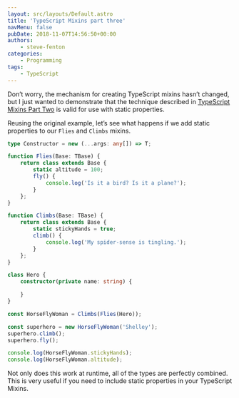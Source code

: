 ```yaml
---
layout: src/layouts/Default.astro
title: 'TypeScript Mixins part three'
navMenu: false
pubDate: 2018-11-07T14:56:50+00:00
authors:
    - steve-fenton
categories:
    - Programming
tags:
    - TypeScript
---
```


Don’t worry, the mechanism for creating TypeScript mixins hasn’t changed, but I just wanted to demonstrate that the technique described in [TypeScript Mixins Part Two](/2017/08/typescript-mixins-part-two/) is valid for use with static properties.

Reusing the original example, let’s see what happens if we add static properties to our `Flies` and `Climbs` mixins.

```typescript
type Constructor = new (...args: any[]) => T;

function Flies(Base: TBase) {
    return class extends Base {
        static altitude = 100;
        fly() {
            console.log('Is it a bird? Is it a plane?');
        }
    };
}

function Climbs(Base: TBase) {
    return class extends Base {
        static stickyHands = true;
        climb() {
            console.log('My spider-sense is tingling.');
        }
    };
}

class Hero {
    constructor(private name: string) {

    }
}

const HorseFlyWoman = Climbs(Flies(Hero));

const superhero = new HorseFlyWoman('Shelley');
superhero.climb();
superhero.fly();

console.log(HorseFlyWoman.stickyHands);
console.log(HorseFlyWoman.altitude);
```

Not only does this work at runtime, all of the types are perfectly combined. This is very useful if you need to include static properties in your TypeScript Mixins.